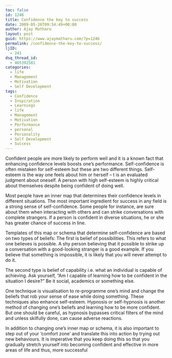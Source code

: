 ```yaml
---
toc: false
id: 1246
title: Confidence the key to success
date: 2009-05-26T09:54:49+00:00
author: Ajay Matharu
layout: post
guid: https://www.ajaymatharu.com/?p=1246
permalink: /confidence-the-key-to-success/
ljID:
  - 241
dsq_thread_id:
  - 465392581
categories:
  - life
  - Management
  - Motivation
  - Self Development
tags:
  - Confidence
  - Inspiration
  - Learnings
  - life
  - Management
  - Motivation
  - Performance
  - personal
  - Personality
  - Self Development
  - Success
---
```

Confident people are more likely to perform well and it is a known fact that enhancing confidence levels boosts one&#8217;s performance. Self-confidence is often mistaken for self-esteem but these are two different things. Self-esteem is the way one feels about him or herself &#8211; t is an evaluated judgment about oneself. A person with high self-esteem is highly critical about themselves despite being confident of doing well.

Most people have an inner map that determines their confidence levels in different situations. The most important ingredient for success in any field is a strong sense of self-confidence. Some people for instance, are sure about them when interacting with others and can strike conversations with complete strangers. If a person is confident in diverse situations, he or she has greater chance of success in line.

Templates of this map or schema that determine self-confidence are based on two types of beliefs: The first is belief of possibilities. This refers to what one believes is possible. A shy person believing that it possible to strike up a conversation with a good-looking stranger is a good example. If you believe that something is impossible, it is likely that you will never attempt to do it.

The second type is belief of capability i.e. what an individual is capable of achieving. Ask yourself, “Am I capable of learning how to be confident in the situation I desire?” Be it social, academics or something else.

One technique is visualisation to re-programme one’s mind and change the beliefs that rob your sense of ease while doing something. These techniques also enhance self-esteem. Hypnosis or self-hypnosis is another method of changing one’s beliefs and learning how to be more confident. But one should be careful, as hypnosis bypasses critical filters of the mind and unless skilfully done, can cause adverse reactions.

In addition to changing one’s inner map or schema, it is also important to step out of your ‘comfort zone’ and translate this into action by trying out new behaviours. It is imperative that you keep doing this so that you gradually stretch yourself into becoming confident and effective in more areas of life and thus, more successful

